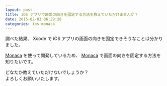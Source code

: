```yaml
---
layout: post
title: iOS アプリで画面の向きを固定する方法を教えていただけませんか？
date: 2015-02-03 06:29:28
categories: ios monaca
---
```

<p>調べた結果、 Xcode で iOS アプリの画面の向きを固定できそうなことは分かりました。</p>

<p><a href="https://ja.monaca.io/" rel="nofollow">Monaca</a> を使って開発しているため、 <a href="https://ja.monaca.io/" rel="nofollow">Monaca</a> で画面の向きを固定する方法を知りたいです。</p>

<p>どなたか教えていただけないでしょうか？  <br>
よろしくお願いいたします。</p>
